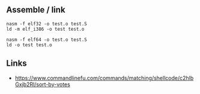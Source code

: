 ## Assemble / link 

```
nasm -f elf32 -o test.o test.S
ld -m elf_i386 -o test test.o
```

```
nasm -f elf64 -o test.o test.S
ld -o test test.o
```

## Links

* https://www.commandlinefu.com/commands/matching/shellcode/c2hlbGxjb2Rl/sort-by-votes
